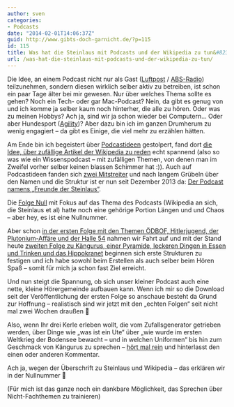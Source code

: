 ```yaml
---
author: sven
categories:
- Podcasts
date: "2014-02-01T14:06:37Z"
guid: http://www.gibts-doch-garnicht.de/?p=115
id: 115
title: Was hat die Steinlaus mit Podcasts und der Wikipedia zu tun&#8230;?
url: /was-hat-die-steinlaus-mit-podcasts-und-der-wikipedia-zu-tun/
---
```


Die Idee, an einem Podcast nicht nur als Gast ([Luftpost](http://luftpost-podcast.de/norwegen-2/) / [ABS-Radio](http://www.absradio.de/2013/09/abs009-modern-dingens-metro-scheiss/)) teilzunehmen, sondern diesen wirklich selber aktiv zu betreiben, ist schon ein paar Tage älter bei mir gewesen. Nur über welches Thema sollte es gehen? Noch ein Tech- oder gar Mac-Podcast? Nein, da gibt es genug von und ich komme ja selber kaum noch hinterher, die alle zu hören. Oder was zu meinen Hobbys? Ach ja, sind wir ja schon wieder bei Computern… Oder aber Hundesport ([Agility](http://de.wikipedia.org/wiki/Agility))? Aber dazu bin ich im ganzen Drumherum zu wenig engagiert – da gibt es Einige, die viel mehr zu erzählen hätten.

Am Ende bin ich begeistert über [Podcastideen](http://podcastideen.tumblr.com) gestolpert, fand dort [die Idee, über zufällige Artikel der Wikipedia zu reden](http://podcastideen.tumblr.com/post/56503548228/random-article) echt spannend (also so was wie ein Wissenspodcast – mit zufälligen Themen, von denen man im Zweifel vorher selber keinen blassen Schimmer hat :)). Auch auf Podcastideen fanden sich [zwei Mitstreiter](http://www.freunde-der-steinlaus.de/das-team/) und nach langem Grübeln über den Namen und die Struktur ist er nun seit Dezember 2013 da: [Der Podcast namens „Freunde der Steinlaus“](http://www.freunde-der-steinlaus.de/).

Die [Folge Null](http://www.freunde-der-steinlaus.de/folge-0-die-gruendung/) mit Fokus auf das Thema des Podcasts (Wikipedia an sich, die Steinlaus et al) hatte noch eine gehörige Portion Längen und und Chaos – aber hey, es ist eine Nullnummer.

Aber schon [in der ersten Folge mit den Themen ÖDBOF, Hitlerjugend, der Plutonium-Affäre und der Halle 54](http://www.freunde-der-steinlaus.de/folge-1-das-erste-mal/) nahmen wir Fahrt auf und mit der Stand heute [zweiten Folge zu Kängurus, einer Pyramide, leckeren Dingen in Essen und Trinken und das Hippokranet](http://www.freunde-der-steinlaus.de/folge-02-kontaminierte-pyramiden-uteri/) beginnen sich erste Strukturen zu festigen und ich habe sowohl beim Erstellen als auch selber beim Hören Spaß – somit für mich ja schon fast Ziel erreicht.

Und nun steigt die Spannung, ob sich unser kleiner Podcast auch eine nette, kleine Hörergemeinde aufbauen kann. Wenn ich mir so die Download seit der Veröffentlichung der ersten Folge so anschaue besteht da Grund zur Hoffnung – realistisch sind wir jetzt mit den „echten Folgen“ seit nicht mal zwei Wochen draußen 🙂

Also, wenn Ihr drei Kerle erleben wollt, die vom Zufallsgenerator getrieben werden, über Dinge wie „was ist ein Ute“ über „wie wurde im ersten Weltkrieg der Bodensee bewacht – und in welchen Uniformen“ bis hin zum Geschmack von Kängurus zu sprechen – [hört mal rein](http://www.freunde-der-steinlaus.de/die-steinlaus-im-abo/) und hinterlasst den einen oder anderen Kommentar.

Ach ja, wegen der Überschrift zu Steinlaus und Wikipedia – das erklären wir in der Nullnummer 🙂

(Für mich ist das ganze noch ein dankbare Möglichkeit, das Sprechen über Nicht-Fachthemen zu trainieren)